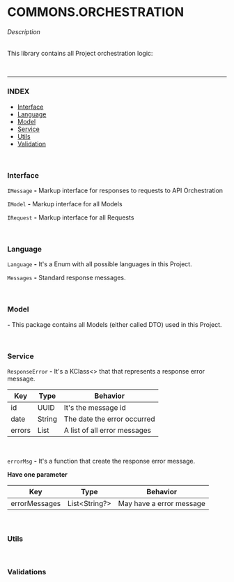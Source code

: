 # COMMONS.ORCHESTRATION

###### Description
This library contains all Project orchestration logic:

<br>

---

### INDEX

- [Interface](#Interface)
- [Language](#RLanguage)
- [Model](#Model)
- [Service](#Service)
- [Utils](#Utils)
- [Validation](#Validation)

<br>

### Interface

`IMessage`  **-** Markup interface for responses to requests to API Orchestration

`IModel`    **-** Markup interface for all Models

`IRequest`  **-** Markup interface for all Requests

<br>

### Language

`Language` **-** It's a Enum with all possible languages in this Project.

`Messages` **-** Standard response messages.

<br>

### Model

 **-** This package contains all Models (either called DTO) used in this Project.

<br>

### Service

`ResponseError` **-** It's a KClass<> that that represents a response error message.

|  Key     | Type         |  Behavior                     |
|----------|--------------|-------------------------------|
|  id      | UUID         | It's the message id           |
|  date    | String       | The date the error occurred   |
|  errors  | List<String> | A list of all error messages  |

<br>

`errorMsg` **-** It's a function that create the response error message.

**Have one parameter**

|  Key           | Type          |  Behavior                |
|----------------|---------------|--------------------------|
|  errorMessages | List<String?> | May have a error message |

<br>

### Utils

<br>

### Validations
